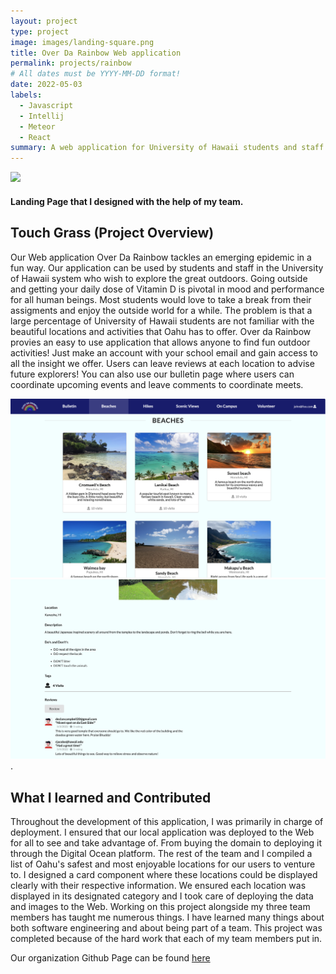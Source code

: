```yaml
---
layout: project
type: project
image: images/landing-square.png
title: Over Da Rainbow Web application
permalink: projects/rainbow
# All dates must be YYYY-MM-DD format!
date: 2022-05-03
labels:
  - Javascript
  - Intellij
  - Meteor
  - React
summary: A web application for University of Hawaii students and staff to find beautiful outdoor locations and activities to soak up the sun.
---
```

 <img class="ui image" src="../images/landing.png">
 
#### Landing Page that I designed with the help of my team.


## Touch Grass (Project Overview)

Our Web application Over Da Rainbow tackles an emerging epidemic in a fun way. Our application can be used by students and staff in the University of Hawaii system who wish to explore the great outdoors. Going outside and getting your daily dose of Vitamin D is pivotal in mood and performance for all human beings. Most students would love to take a break from their assigments and enjoy the outside world for a while. The problem is that a large percentage of University of Hawaii students are not familiar with the beautiful locations and activities that Oahu has to offer. Over da Rainbow provies an easy to use application that allows anyone to find fun outdoor activities! Just make an account with your school email and gain access to all the insight we offer. Users can leave reviews at each location to advise future explorers! You can also use our bulletin page where users can coordinate upcoming events and leave comments to coordinate meets.



<img class="ui large right floated image" src="../images/hike-page.png">  <img class="ui large right floated image" src="../images/review.png">.




## What I learned and Contributed

Throughout the development of this application, I was primarily in charge of deployment. I ensured that our local application was deployed to the Web for all to see and take advantage of. From buying the domain to deploying it through the Digital Ocean platform. The rest of the team and I compiled a list of Oahu's safest and most enjoyable locations for our users to venture to. I designed a card component where these locations could be displayed clearly with their respective information. We ensured each location was displayed in its designated category and I took care of deploying the data and images to the Web. Working on this project alongside my three team members has taught me numerous things. I have learned many things about both software engineering and about being part of a team. This project was completed because of the hard work that each of my team members put in. 

Our organization Github Page can be found [here](https://github.com/over-da-rainbow/over-da-rainbow)

